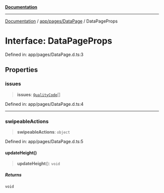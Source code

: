 [**Documentation**](../../../../index.md)

***

[Documentation](../../../../index.md) / [app/pages/DataPage](../index.md) / DataPageProps

# Interface: DataPageProps

Defined in: app/pages/DataPage.d.ts:3

## Properties

### issues

> **issues**: [`QualityCode`](../../../../props/QualityCode/classes/QualityCode.md)[]

Defined in: app/pages/DataPage.d.ts:4

***

### swipeableActions

> **swipeableActions**: `object`

Defined in: app/pages/DataPage.d.ts:5

#### updateHeight()

> **updateHeight**(): `void`

##### Returns

`void`
